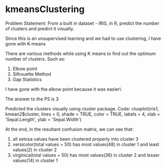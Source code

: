 # kmeansClustering

Problem Statement: From a built in dataset - IRIS, in R, predict the number of clusters and predict it visually.

Since this is an unsupervised learning and we had to use clustering, I have gone with K-means 

There are various methods while using K means to find out the optimum  number of clusters. Such as:
1. Elbow point
2. Silhouette Method
3. Gap Statistics
 
 I have gone with the elbow point because it was easier\\
 
 The answer to the PS is 3
 
 Predicted the clusters visually using cluster package.
 Code:
 clusplot(iris1, kmean2$cluster, lines = 0, shade = TRUE, color = TRUE, labels = 4, xlab = 'Sepal.Length', ylab = 'Sepal.Width')
 

 At the end, in the resultant confusion matrix, we can see that:
 
 1. all setosa values have been clustered properly into cluster 3
 2. versicolor(total values = 50) has most values(48) in cluster 1 and least values(2) in cluster 2
 3. virginica(total values = 50)  has most values(36) in cluster 2 and lesser values(14) in cluster 1

 
